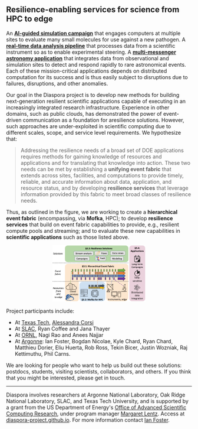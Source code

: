 ## Resilience-enabling services for science from HPC to edge

An [**AI-guided simulation campaign**](Text/applications.md) that engages computers at multiple sites to evaluate many small molecules for use against a new pathogen. A [**real-time data analysis pipeline**](Text/applications.md) that processes data from a scientific instrument so as to enable experimental steering. A [**multi-messenger astronomy application**](Text/applications.md) that integrates data from observational and simulation sites to detect and respond rapidly to rare astronomical events. Each of these mission-critical applications depends on distributed computation for its success and is thus easily subject to disruptions due to  failures, disruptions, and other anomalies. 

Our goal in the Diaspora project is to develop new methods for building next-generation resilient scientific applications capable of executing in an increasingly integrated research infrastructure. Experience in other domains, such as public clouds, has demonstrated the power of event-driven communication as a foundation for aresilience solutions. However, such approaches are under-exploited in scientific computing due to different scales, scope, and service level requirements. We hypothesize that:

> Addressing the resilience needs of a broad set of DOE applications requires methods for gaining knowledge of resources and applications and for translating that knowledge into action. 
These two needs can be met by establishing a **unifying event fabric** that extends across sites, facilities, and computations to provide timely, reliable, and accurate information about data, application, and resource status, and by developing **resilience services** that leverage information provided by this fabric to meet broad classes of resilience needs.

Thus, as outlined in the figure, we are working to create a **hierarchical event fabric** (encompassing, via **Mofka**, HPC); to develop **resilience services** that build on event fabric capabilities to provide, e.g., resilient compute pools and streaming; and to evaluate these new capabilities in **scientific applications** such as those listed above. 

<p align="center" width="100%">
    <img width="50%" src="Diaspora.png">
</p>

Project participants include:
* At [Texas Tech](https://www.ttu.edu), [Alessandra Corsi](https://www.depts.ttu.edu/phas/People/Faculty/bio_corsi/bio_corsi.php)
* At [SLAC](https://slac.stanford.edu), Ryan Coffee and Jana Thayer
* At [ORNL](https://www.ornl.gov), Nagi Rao and Anees Najjar
* At [Argonne](https://www.anl.gov): Ian Foster, Bogdan Nicolae, Kyle Chard, Ryan Chard, Matthieu Dorier, Eliu Huerta, Rob Ross, Tekin Bicer, Justin Wozniak, Raj Kettimuthu, Phil Carns.

We are looking for people who want to help us build out these solutions: postdocs, students, visiting scientists, collaborators, and others. If you think that you might be interested, please get in touch. 


---

Diaspora involves researchers at Argonne National Laboratory, Oak Ridge National Laboratory, SLAC, and Texas Tech University, and is supported by a grant from the US Department of Energy's [Office of Advanced Scientific Computing Research](https://science.osti.gov/ascr), under program manager [Margaret Lentz](https://science.osti.gov/ascr/About/Staff). Access at [diaspora-project.github.io](https://diaspora-project.github.io). For more information contact [Ian Foster](mailto:foster@anl.gov). 


